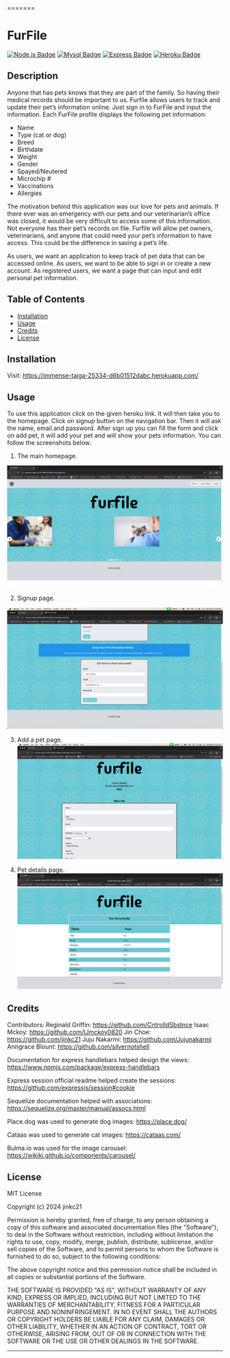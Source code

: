 
=======
# FurFile
[![Node.js Badge](https://img.shields.io/badge/Node.js-43853D?style=for-the-badge&logo=node.js&logoColor=white)](https://nodejs.org/en) 
[![Mysql Badge](https://img.shields.io/badge/MySQL-00000F?style=for-the-badge&logo=mysql&logoColor=white)](https://nodejs.org/en) 
[![Express Badge](https://img.shields.io/badge/Express.js-404D59?style=for-the-badge)](https://expressjs.com/)
[![Heroku Badge](https://img.shields.io/badge/Heroku-430098?style=for-the-badge&logo=heroku&logoColor=white)](https://www.heroku.com/)  
## Description


Anyone that has pets knows that they are part of the family. So having their medical records should be important to us. Furfile allows users to track and update their pet’s information online. Just sign in to FurFile and input the information. Each FurFile profile displays the following pet information: 
- Name
- Type (cat or dog)
- Breed
- Birthdate
- Weight
- Gender
- Spayed/Neutered
- Microchip #
- Vaccinations
- Allergies
  
The motivation behind this application was our love for pets and animals. If there ever was an emergency with our pets and our veterinarian’s office was closed, it would be very difficult to access some of this information. Not everyone has their pet’s records on file. Furfile will allow pet owners, veterinarians, and anyone that could need your pet’s information to have access. This could be the difference in saving a pet’s life.

As users, we want an application to keep track of pet data that can be accessed online.
As users, we want to be able to sign in or create a new account.
As registered users, we want a page that can input and edit personal pet information.

## Table of Contents

- [Installation](#installation)
- [Usage](#usage)
- [Credits](#credits)
- [License](#license)

## Installation

Visit: https://immense-taiga-25334-d6b01512dabc.herokuapp.com/

## Usage

To use this application click on the given heroku link. It will then take you to the homepage. Click on signup button on the navigation bar. Then it will ask the name, email and password. After sign up you can fill the form and click on add pet, it will add your pet and will show your pets information. You can follow the screenshots below.

1. The main homepage.

![Homepage image of the application.](./assets/screenshots/screenshot-1.png)

2. Signup page.

![Signup page image of the application.](./assets/screenshots/screenshot-2.png)

3. Add a pet page.
![Pets Information image of the application.](./assets/screenshots/screenshot-3.png)

4. Pet details page.
![Pets details image of the application.](./assets/screenshots/screenshot-4.png)


## Credits
Contributors:
Reginald Griffin: https://github.com/CntrolldSbstnce
Isaac Mckoy: https://github.com/IJmckoy0820
Jin Choe: https://github.com/jinkc21
Juju Nakarmi: https://github.com/Jujunakarmi
Anngrace Blount: https://github.com/silvernotshell

Documentation for express handlebars helped design the views:
https://www.npmjs.com/package/express-handlebars

Express session official readme helped create the sessions:
https://github.com/expressjs/session#cookie

Sequelize documentation helped with associations:
https://sequelize.org/master/manual/assocs.html

Place.dog was used to generate dog images:
https://place.dog/

Cataas was used to generate cat images:
https://cataas.com/

Bulma.io was used for the image carousel:
https://wikiki.github.io/components/carousel/

## License

MIT License

Copyright (c) 2024 jinkc21

Permission is hereby granted, free of charge, to any person obtaining a copy
of this software and associated documentation files (the "Software"), to deal
in the Software without restriction, including without limitation the rights
to use, copy, modify, merge, publish, distribute, sublicense, and/or sell
copies of the Software, and to permit persons to whom the Software is
furnished to do so, subject to the following conditions:

The above copyright notice and this permission notice shall be included in all
copies or substantial portions of the Software.

THE SOFTWARE IS PROVIDED "AS IS", WITHOUT WARRANTY OF ANY KIND, EXPRESS OR
IMPLIED, INCLUDING BUT NOT LIMITED TO THE WARRANTIES OF MERCHANTABILITY,
FITNESS FOR A PARTICULAR PURPOSE AND NONINFRINGEMENT. IN NO EVENT SHALL THE
AUTHORS OR COPYRIGHT HOLDERS BE LIABLE FOR ANY CLAIM, DAMAGES OR OTHER
LIABILITY, WHETHER IN AN ACTION OF CONTRACT, TORT OR OTHERWISE, ARISING FROM,
OUT OF OR IN CONNECTION WITH THE SOFTWARE OR THE USE OR OTHER DEALINGS IN THE
SOFTWARE.

---